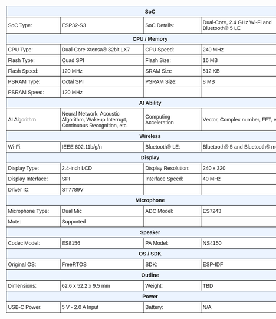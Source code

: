 <style type="text/css">
.tg  {border-collapse:collapse;border-spacing:0;}
.tg td{border-color:black;border-style:solid;border-width:1px;font-family:Arial, sans-serif;font-size:14px;
  overflow:hidden;padding:6px 4px;word-break:normal;}
.tg th{border-color:black;border-style:solid;border-width:1px;font-family:Arial, sans-serif;font-size:14px;
  font-weight:normal;overflow:hidden;padding:6px 4px;word-break:normal;}
.tg .tg-ycr8{background-color:#ffffff;text-align:left;vertical-align:top}
.tg .tg-3wa1{background-color:#ECF4FF;font-weight:bold;text-align:center;vertical-align:middle}
.tg .tg-zr06{background-color:#FFF;text-align:left;vertical-align:middle}
.tg .tg-o2c7{background-color:#ECF4FF;font-weight:bold;text-align:center;vertical-align:top}
.tg .tg-0lax{text-align:left;vertical-align:top}
</style>
<table class="tg" style="undefined;table-layout: fixed; width: 781px">
<colgroup>
<col style="width: 146px">
<col style="width: 227px">
<col style="width: 156px">
<col style="width: 252px">
</colgroup>
<thead>
  <tr>
    <th class="tg-3wa1" colspan="4">SoC</th>
  </tr>
</thead>
<tbody>
  <tr>
    <td class="tg-zr06">SoC Type:</td>
    <td class="tg-zr06">ESP32-S3</td>
    <td class="tg-zr06">SoC Details:</td>
    <td class="tg-zr06">Dual-Core, 2.4 GHz Wi-Fi and Bluetooth® 5 LE</td>
  </tr>
  <tr>
    <td class="tg-o2c7" colspan="4"><span style="font-weight:bold">CPU / Memory</span></td>
  </tr>
  <tr>
    <td class="tg-zr06">CPU Type:</td>
    <td class="tg-zr06">Dual-­Core Xtensa® 32­bit LX7</td>
    <td class="tg-zr06">CPU Speed:</td>
    <td class="tg-zr06">240 MHz</td>
  </tr>
  <tr>
    <td class="tg-zr06">Flash Type:</td>
    <td class="tg-zr06">Quad SPI</td>
    <td class="tg-zr06">Flash Size:</td>
    <td class="tg-zr06">16 MB</td>
  </tr>
  <tr>
    <td class="tg-zr06">Flash Speed:</td>
    <td class="tg-zr06">120 MHz</td>
    <td class="tg-zr06">SRAM Size</td>
    <td class="tg-zr06">512 KB</td>
  </tr>
  <tr>
    <td class="tg-zr06">PSRAM Type:</td>
    <td class="tg-zr06">Octal SPI</td>
    <td class="tg-zr06">PSRAM Size:</td>
    <td class="tg-zr06">8 MB</td>
  </tr>
  <tr>
    <td class="tg-ycr8">PSRAM Speed:</td>
    <td class="tg-ycr8">120 MHz</td>
    <td class="tg-ycr8"></td>
    <td class="tg-ycr8"></td>
  </tr>
  <tr>
    <td class="tg-3wa1" colspan="4">AI Ability</td>
  </tr>
  <tr>
    <td class="tg-zr06">AI Algorithm</td>
    <td class="tg-zr06">Neural Network, Acoustic Algorithm, Wakeup  Interrupt, Continuous Recognition, etc.</td>
    <td class="tg-zr06">Computing Acceleration</td>
    <td class="tg-zr06">Vector, Complex number, FFT, etc.</td>
  </tr>
  <tr>
    <td class="tg-3wa1" colspan="4">Wireless</td>
  </tr>
  <tr>
    <td class="tg-zr06">Wi-Fi:</td>
    <td class="tg-zr06">IEEE 802.11b/g/n</td>
    <td class="tg-zr06">Bluetooth® LE:</td>
    <td class="tg-zr06">Bluetooth® 5 and Bluetooth® mesh</td>
  </tr>
  <tr>
    <td class="tg-o2c7" colspan="4"><span style="font-weight:bold">Display</span></td>
  </tr>
  <tr>
    <td class="tg-zr06">Display Type:</td>
    <td class="tg-zr06">2.4‑inch LCD</td>
    <td class="tg-zr06">Display Resolution:</td>
    <td class="tg-zr06">240 x 320</td>
  </tr>
  <tr>
    <td class="tg-zr06">Display Interface:</td>
    <td class="tg-zr06">SPI</td>
    <td class="tg-zr06">Interface Speed:</td>
    <td class="tg-zr06">40 MHz</td>
  </tr>
    <tr>
    <td class="tg-ycr8">Driver IC:</td>
    <td class="tg-ycr8">ST7789V</td>
    <td class="tg-ycr8"></td>
    <td class="tg-ycr8"></td>
  </tr>
    <tr>
    <td class="tg-o2c7" colspan="4"><span style="font-weight:bold">Microphone</span></td>
  </tr>
  <tr>
    <td class="tg-zr06">Microphone Type:</td>
    <td class="tg-zr06">Dual Mic</td>
    <td class="tg-zr06">ADC Model:</td>
    <td class="tg-zr06">ES7243</td>
  </tr>
  <tr>
    <td class="tg-zr06">Mute:</td>
    <td class="tg-zr06">Supported</td>
    <td class="tg-0lax"></td>
    <td class="tg-0lax"></td>
  </tr>
  <tr>
    <td class="tg-o2c7" colspan="4"><span style="font-weight:bold">Speaker</span></td>
  </tr>
  <tr>
    <td class="tg-zr06">Codec Model:</td>
    <td class="tg-zr06">ES8156</td>
    <td class="tg-zr06">PA Model:</td>
    <td class="tg-zr06">NS4150</td>
  </tr>
   <tr>
    <td class="tg-3wa1" colspan="4">OS / SDK</td>
  </tr>
  <tr>
    <td class="tg-zr06">Original OS:</td>
    <td class="tg-zr06">FreeRTOS</td>
    <td class="tg-zr06">SDK:</td>
    <td class="tg-zr06">ESP-IDF</td>
  </tr>
  <tr>
    <td class="tg-3wa1" colspan="4">Outline</td>
  </tr>
  <tr>
    <td class="tg-zr06">Dimensions:</td>
    <td class="tg-zr06">62.6 x 52.2 x 9.5 mm</td>
    <td class="tg-zr06">Weight:</td>
    <td class="tg-zr06">TBD</td>
  </tr>
  <tr>
    <td class="tg-3wa1" colspan="4">Power</td>
  </tr>
  <tr>
    <td class="tg-zr06">USB-C Power:</td>
    <td class="tg-zr06">5 V - 2.0 A Input</td>
    <td class="tg-zr06">Battery:</td>
    <td class="tg-zr06">N/A</td>
  </tr>
</tbody>
</table>